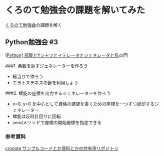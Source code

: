 # くろのて勉強会の課題を解いてみた

[くろのて勉強会](http://cronote.connpass.com/)の課題を解く

## Python勉強会 #3
[[Python] 部屋とYシャツとイテレータとジェネレータと私](http://cronote.connpass.com/event/39540/)の回

###1. 素数を返すジェネレーターを作ろう
- 総当りで作ろう
- エラトステネスの篩を利用しよう

###2. 螺旋の座標を出力するジェネレーターを作ろう
- x=0, y=0 を中心として資格の螺旋を書くための座標を一つずつ返却するジェネレーター
- 螺旋は反時計回りに回転
- sendメソッドで座標の開始座標を指定できる

### 参考資料
[cronote サンプルコードとか資料とかの共有用リポジトリ](https://github.com/righ/cronote/tree/master/sample)